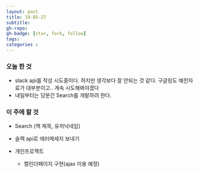 ```yaml
---
layout: post
title: 19-05-27
subtitle: 
gh-repo: 
gh-badge: [star, fork, follow]
tags:  
categories :  
---
```


### 오늘 한 것 
- slack api를 작성 시도중이다. 하지만 생각보다 잘 안되는 것 같다. 구글링도 예전자료가 대부분이고.. 계속 시도해봐야겠다
- 내일부터는 당분간 Search를 개발하려 한다.

### 이 주에 할 것

- Search (책 제목, 유저닉네임)
- 슬랙 api로 에러메세지 보내기

- 개인프로젝트
    - 캘린더페이지 구현(ajax 이용 예정)
